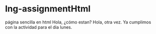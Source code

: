 # Ing-assignmentHtml
página sencilla en html
Hola, ¿cómo estan?
Hola, otra vez.
Ya cumplimos con la actividad para el dia lunes.